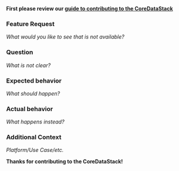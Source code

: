 __First please review our [guide to contributing to the CoreDataStack](https://github.com/bignerdranch/CoreDataStack/tree/master/.github/CONTRIBUTING.md)__

### Feature Request

_What would you like to see that is not available?_

### Question

_What is not clear?_

### Expected behavior

_What should happen?_

### Actual behavior

_What happens instead?_

### Additional Context

_Platform/Use Case/etc._


__Thanks for contributing to the CoreDataStack!__